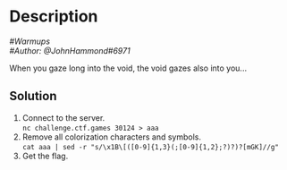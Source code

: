# Description

_#Warmups_<br>
_#Author: @JohnHammond#6971_<br>

When you gaze long into the void, the void gazes also into you... 

## Solution

1. Connect to the server.<br>
   `nc challenge.ctf.games 30124 > aaa`
2. Remove all colorization characters and symbols.<br>
   `cat aaa | sed -r "s/\x1B\[([0-9]{1,3}(;[0-9]{1,2};?)?)?[mGK]//g"`                                                          
3. Get the flag.

